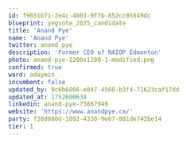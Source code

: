 ```yaml
---
id: f9651b71-2e4c-4003-9f7b-852cc05049dc
blueprint: yegvote_2025_candidate
title: 'Anand Pye'
name: 'Anand Pye'
twitter: anand_pye
description: 'Former CEO of NAIOP Edmonton'
photo: anand-pye-1200x1200-1-modified.png
confirmed: true
ward: odaymin
incumbent: false
updated_by: 9c6b6866-e047-4568-b3f4-71623caf17dd
updated_at: 1752600634
linkedin: anand-pye-73867949
website: 'https://www.anandpye.ca/'
party: f38d080d-1092-4330-9e67-881de742be14
tier: 1
---
```

